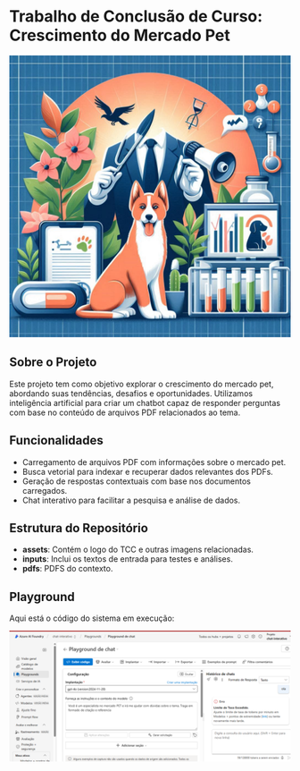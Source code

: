 # Trabalho de Conclusão de Curso: Crescimento do Mercado Pet

![Logo do TCC](./assets/logo.png)

## Sobre o Projeto
Este projeto tem como objetivo explorar o crescimento do mercado pet, abordando suas tendências, desafios e oportunidades. Utilizamos inteligência artificial para criar um chatbot capaz de responder perguntas com base no conteúdo de arquivos PDF relacionados ao tema.

## Funcionalidades
- Carregamento de arquivos PDF com informações sobre o mercado pet.
- Busca vetorial para indexar e recuperar dados relevantes dos PDFs.
- Geração de respostas contextuais com base nos documentos carregados.
- Chat interativo para facilitar a pesquisa e análise de dados.

## Estrutura do Repositório
- **assets**: Contém o logo do TCC e outras imagens relacionadas.
- **inputs**: Inclui os textos de entrada para testes e análises.
- **pdfs**: PDFS do contexto.

## Playground
Aqui está o código do sistema em execução:

![Playground](./assets/playground.png)

